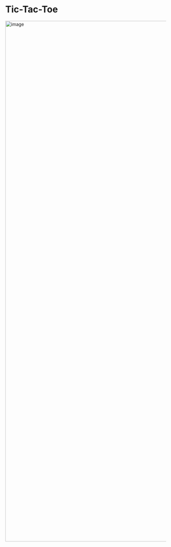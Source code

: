 # Tic-Tac-Toe
<img width="2902" height="1628" alt="image" src="https://github.com/user-attachments/assets/bba29f51-3400-43c4-bc8f-adbddc0368f2" />

